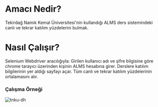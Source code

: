 # Amacı Nedir?
Tekirdağ Namık Kemal Üniversitesi'nin kullandığı ALMS ders sistemindeki canlı ve tekrar katılım yüzdelerini bulmak.

# Nasıl Çalışır?
Selenium Webdriver aracılığıyla: Girilen kullanıcı adı ve şifre bilgisine göre chrome tarayıcı üzerinden kişinin ALMS hesabına girer. Derslere katılım bilgilerinin yer aldığı sayfayı açar. Tüm canlı ve tekrar katılım yüzdelerinin ortalamasını alır.

### Çalışma Örneği 
![tnku-dh](https://user-images.githubusercontent.com/62914863/118359409-ed39c580-b58b-11eb-8d1a-2ca222db0e10.PNG)
